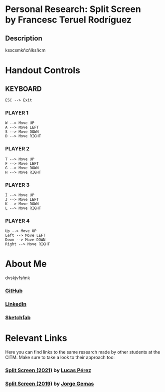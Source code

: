# Personal Research: Split Screen <br> by Francesc Teruel Rodríguez

## Description

ksxcsmkñcñlksñcm

# Handout Controls

## KEYBOARD ##

    ESC --> Exit
	
  ### PLAYER 1
  
    W --> Move UP
    A --> Move LEFT
    S --> Move DOWN
    D --> Move RIGHT
  
  ### PLAYER 2
  
    T --> Move UP
    F --> Move LEFT
    G --> Move DOWN
    H --> Move RIGHT
  
  ### PLAYER 3
  
    I --> Move UP
    J --> Move LEFT
    K --> Move DOWN
    L --> Move RIGHT
  
  ### PLAYER 4
  
    Up --> Move UP
    Left --> Move LEFT
    Down --> Move DOWN
    Right --> Move RIGHT

# About Me

dvskjvfsñnk

### [GitHub](https://github.com/francesctr4)
### [LinkedIn](https://www.linkedin.com/in/francesc-teruel-rodr%C3%ADguez-916bab231/)
### [Sketchfab](https://sketchfab.com/francesctr4)

# Relevant Links

Here you can find links to the same research made by other students at the CITM. Make sure to take a look to their approach too:

### [Split Screen (2021)](https://lucaspg14.github.io/Split-Screen/) by [Lucas Pérez](https://github.com/LucasPG14)

### [Split Screen (2019)](https://jorgegh2.github.io/Split-screen/) by [Jorge Gemas](https://github.com/jorgegh2)
